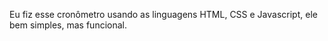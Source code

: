 Eu fiz esse cronômetro usando as linguagens HTML, CSS e Javascript, ele bem simples, mas funcional.
